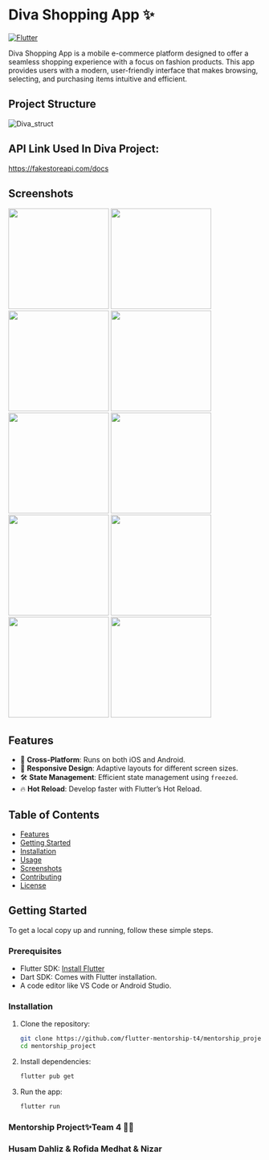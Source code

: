 # Diva Shopping App ✨

[![Flutter](https://img.shields.io/badge/Flutter-v2.10.0-blue)](https://flutter.dev)

Diva Shopping App is a mobile e-commerce platform designed to offer a seamless shopping experience with a focus on fashion products. This app provides users with a modern, user-friendly interface that makes browsing, selecting, and purchasing items intuitive and efficient.

## Project Structure 
![Diva_struct](https://github.com/user-attachments/assets/e1807cfe-7cd7-484a-b607-c629c6f91892)

## API Link Used In Diva Project:
https://fakestoreapi.com/docs

## Screenshots

<img src="https://github.com/user-attachments/assets/16e632a8-336d-4ea8-a8bf-ef68b875f52b" width="200" />
<img src="https://github.com/user-attachments/assets/bd812351-b553-4b5a-8c94-6fb0c8eab0ca" width="200" />
<img src="https://github.com/user-attachments/assets/03e35f4d-4780-4e7c-b171-b079b7f8a9c2" width="200" />
<img src="https://github.com/user-attachments/assets/c74f70f1-22ee-4d8f-bcea-be0523dd08d8" width="200" />
<img src="https://github.com/user-attachments/assets/2bf5d8b0-660a-4cd4-8f14-a8ad96f1b096" width="200" />
<img src="https://github.com/user-attachments/assets/334d2839-9909-495f-a8a5-e9b852c71880" width="200" />
<img src="https://github.com/user-attachments/assets/a1a2b51a-0f50-4e39-98f8-21a1dd02e9be" width="200" />
<img src="https://github.com/user-attachments/assets/5ba8d746-6ce4-4c53-841e-b73b5f50ebb6" width="200" />
<img src="https://github.com/user-attachments/assets/96234950-323d-4629-819b-054adc5879b2" width="200" />
<img src="https://github.com/user-attachments/assets/e73203f2-ab2c-484c-98e4-92481d864cae" width="200" />




## Features

- 📱 **Cross-Platform**: Runs on both iOS and Android.
- 🎨 **Responsive Design**: Adaptive layouts for different screen sizes.
- 🛠 **State Management**: Efficient state management using `freezed`.
- 🔥 **Hot Reload**: Develop faster with Flutter’s Hot Reload.

## Table of Contents

- [Features](#features)
- [Getting Started](#getting-started)
- [Installation](#installation)
- [Usage](#usage)
- [Screenshots](#screenshots)
- [Contributing](#contributing)
- [License](#license)

## Getting Started

To get a local copy up and running, follow these simple steps.

### Prerequisites

- Flutter SDK: [Install Flutter](https://flutter.dev/docs/get-started/install)
- Dart SDK: Comes with Flutter installation.
- A code editor like VS Code or Android Studio.

### Installation

1. Clone the repository:

   ```bash
   git clone https://github.com/flutter-mentorship-t4/mentorship_project
   cd mentorship_project

   ```

2. Install dependencies:
   ```bash
   flutter pub get

   ```
3. Run the app:
   ```bash
   flutter run
   ```
### Mentorship Project✨Team 4 👷‍♂️
### Husam Dahliz & Rofida Medhat & Nizar

